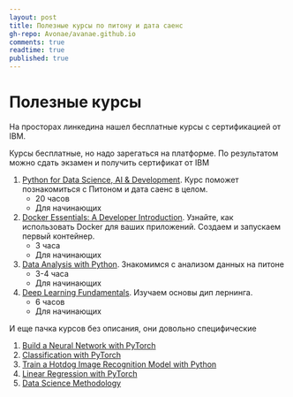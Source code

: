 ```yaml
---
layout: post
title: Полезные курсы по питону и дата саенс
gh-repo: Avonae/avanae.github.io
comments: true
readtime: true
published: true
---
```


# Полезные курсы

На просторах линкедина нашел бесплатные курсы с сертификацией от IBM.

Курсы бесплатные, но надо зарегаться на платформе. По результатом можно сдать экзамен и получить сертификат от IBM

1. [Python for Data Science, AI & Development](https://cognitiveclass.ai/courses/python-for-data-science). Курс поможет познакомиться с Питоном и дата саенс в целом.
    - 20 часов
    - Для начинающих
2. [Docker Essentials: A Developer Introduction](https://cognitiveclass.ai/courses/docker-essentials). Узнайте, как использовать Docker для ваших приложений. Создаем и запускаем первый контейнер.
    - 3 часа
    - Для начинающих
3. [Data Analysis with Python](https://cognitiveclass.ai/courses/course-v1:CognitiveClass+DA0101EN+v2). Знакомимся с анализом данных на питоне
    - 3-4 часа
    - Для начинающих
4. [Deep Learning Fundamentals](https://cognitiveclass.ai/courses/introduction-deep-learning). Изучаем основы дип лернинга.
    - 6 часов
    - Для начинающих

И еще пачка курсов без описания, они довольно специфические

1. [Build a Neural Network with PyTorch](https://cognitiveclass.ai/courses/course-v1:IBMSkillsNetwork+AI0114EN+v1)
2. [Classification with PyTorch](https://cognitiveclass.ai/courses/course-v1:IBMSkillsNetwork+AI0112EN+v1)
3. [Train a Hotdog Image Recognition Model with Python](https://cognitiveclass.ai/courses/course-v1:IBM+GPXX0WTIEN+v1)
4. [Linear Regression with PyTorch](https://cognitiveclass.ai/courses/course-v1:IBMSkillsNetwork+AI0116EN+v1)
5. [Data Science Methodology](https://cognitiveclass.ai/courses/data-science-methodology-2)